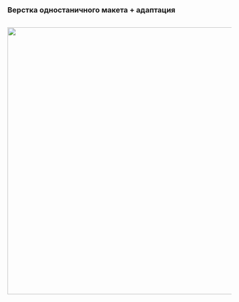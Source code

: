 ### Верстка одностаничного макета + адаптация
##
<img src="https://github.com/Lubov-L/News-Of-Culture/blob/main/img/Preview-donw.jpg" style="width: 600px;">

